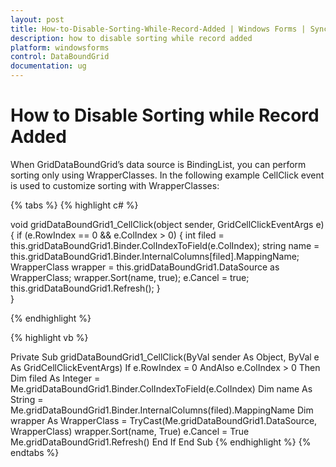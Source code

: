 ```yaml
---
layout: post
title: How-to-Disable-Sorting-While-Record-Added | Windows Forms | Syncfusion
description: how to disable sorting while record added 
platform: windowsforms
control: DataBoundGrid
documentation: ug
---
```


# How to Disable Sorting while Record Added 



When GridDataBoundGrid’s data source is BindingList, you can perform sorting only using WrapperClasses. In the following example CellClick event is used to customize sorting with WrapperClasses:

{% tabs %}
{% highlight c# %}

void gridDataBoundGrid1_CellClick(object sender, GridCellClickEventArgs e)
{
    if (e.RowIndex == 0 && e.ColIndex > 0)
    {
        int filed = this.gridDataBoundGrid1.Binder.ColIndexToField(e.ColIndex);
        string name = this.gridDataBoundGrid1.Binder.InternalColumns[filed].MappingName;
        WrapperClass wrapper = this.gridDataBoundGrid1.DataSource as WrapperClass;
        wrapper.Sort(name, true);
        e.Cancel = true;
        this.gridDataBoundGrid1.Refresh();
    }   
}

{% endhighlight %}

{% highlight vb %}

Private Sub gridDataBoundGrid1_CellClick(ByVal sender As Object, ByVal e As GridCellClickEventArgs)
If e.RowIndex = 0 AndAlso e.ColIndex > 0 Then
Dim filed As Integer = Me.gridDataBoundGrid1.Binder.ColIndexToField(e.ColIndex)
Dim name As String = Me.gridDataBoundGrid1.Binder.InternalColumns(filed).MappingName
Dim wrapper As WrapperClass = TryCast(Me.gridDataBoundGrid1.DataSource, WrapperClass)
wrapper.Sort(name, True)
e.Cancel = True
Me.gridDataBoundGrid1.Refresh()
End If
End Sub
{% endhighlight %}
{% endtabs %}
